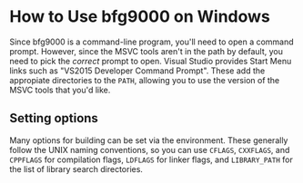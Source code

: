 # How to Use bfg9000 on Windows

Since bfg9000 is a command-line program, you'll need to open a command prompt.
However, since the MSVC tools aren't in the path by default, you need to pick
the *correct* prompt to open. Visual Studio provides Start Menu links such as
"VS2015 Developer Command Prompt". These add the appropiate directories to the
`PATH`, allowing you to use the version of the MSVC tools that you'd like.

## Setting options

Many options for building can be set via the environment. These generally follow
the UNIX naming conventions, so you can use `CFLAGS`, `CXXFLAGS`, and `CPPFLAGS`
for compilation flags, `LDFLAGS` for linker flags, and `LIBRARY_PATH` for the
list of library search directories.
